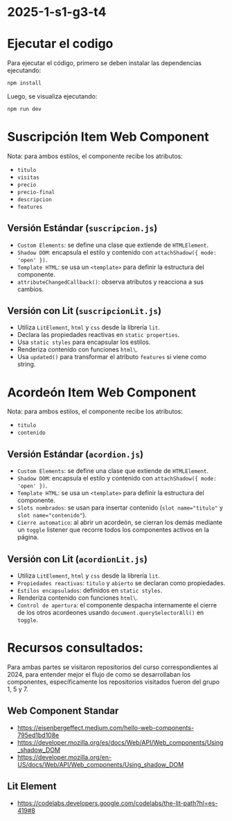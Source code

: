 # 2025-1-s1-g3-t4

# Ejecutar el codigo

Para ejecutar el código, primero se deben instalar las dependencias ejecutando:
```bash
npm install
```

Luego, se visualiza ejecutando:
```bash
npm run dev
```

# Suscripción Item Web Component

Nota: para ambos estilos, el componente recibe los atributos:

- `titulo`
- `visitas`
- `precio`
- `precio-final`
- `descripcion`
- `features` 

## Versión Estándar (`suscripcion.js`)

- `Custom Elements`: se define una clase que extiende de `HTMLElement`.
- `Shadow DOM`: encapsula el estilo y contenido con `attachShadow({ mode: 'open' })`.
- `Template HTML`: se usa un `<template>` para definir la estructura del componente.
- `attributeChangedCallback()`: observa atributos y reacciona a sus cambios.

## Versión con Lit (`suscripcionLit.js`)
- Utiliza `LitElement`, `html` y `css` desde la librería `lit`.
- Declara las propiedades reactivas en `static properties`.
- Usa `static styles` para encapsular los estilos.
- Renderiza contenido con funciones `html\`.
- Usa `updated()` para transformar el atributo `features` si viene como string.

# Acordeón Item Web Component

Nota: para ambos estilos, el componente recibe los atributos:

- `titulo`
- `contenido`


## Versión Estándar (`acordion.js`)

- `Custom Elements`: se define una clase que extiende de `HTMLElement`.
- `Shadow DOM`: encapsula el estilo y contenido con `attachShadow({ mode: 'open' })`.
- `Template HTML`: se usa un `<template>` para definir la estructura del componente.
- `Slots nombrados`: se usan para insertar contenido (`slot name="titulo"` y `slot name="contenido"`).
- `Cierre automatico`: al abrir un acordeón, se cierran los demás mediante un `toggle` listener que recorre todos los componentes activos en la página.



## Versión con Lit (`acordionLit.js`)
- Utiliza `LitElement`, `html` y `css` desde la librería `lit`.
- `Propiedades reactivas`: `titulo` y `abierto` se declaran como propiedades.
- `Estilos encapsulados`: definidos en `static styles`.
- Renderiza contenido con funciones `html\`.
- `Control de apertura`: el componente despacha internamente el cierre de los otros acordeones usando `document.querySelectorAll()` en `toggle`.


# Recursos consultados:
Para ambas partes se visitaron repositorios del curso correspondientes al 2024, para entender mejor el flujo de como se desarrollaban los componentes, específicamente los repositorios visitados fueron del grupo 1, 5 y 7.


## Web Component Standar
- https://eisenbergeffect.medium.com/hello-web-components-795ed1bd108e
- https://developer.mozilla.org/es/docs/Web/API/Web_components/Using_shadow_DOM
- https://developer.mozilla.org/en-US/docs/Web/API/Web_components/Using_shadow_DOM

## Lit Element
- https://codelabs.developers.google.com/codelabs/the-lit-path?hl=es-419#8

